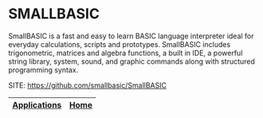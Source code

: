 # SMALLBASIC
 
 SmallBASIC is a fast and easy to learn BASIC language
 interpreter ideal for everyday calculations, scripts and
 prototypes. SmallBASIC includes trigonometric, matrices
 and algebra functions, a built in IDE, a powerful string
 library, system, sound, and graphic commands along with
 structured programming syntax.
 
 SITE: https://github.com/smallbasic/SmallBASIC

 | [Applications](https://portable-linux-apps.github.io/apps.html) | [Home](https://portable-linux-apps.github.io)
 | --- | --- |
